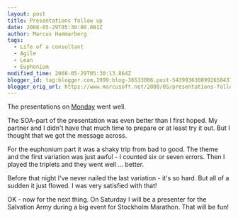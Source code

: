 ```yaml
---
layout: post
title: Presentations follow up
date: 2008-05-29T05:30:00.001Z
author: Marcus Hammarberg
tags:
  - Life of a consultant
  - Agile
  - Lean
  - Euphonium
modified_time: 2008-05-29T05:30:13.864Z
blogger_id: tag:blogger.com,1999:blog-36533086.post-5439936308992650437
blogger_orig_url: https://www.marcusoft.net/2008/05/presentations-follow-up.html
---
```


The presentations on [Monday](https://www.marcusoft.net/2008/05/presentations.html) went well.

The SOA-part of the presentation was even better than I first hoped. My partner and I didn't have that much time to prepare or at least try it out. But I thought that we got the message across.

For the euphonium part it was a shaky trip from bad to good. The theme and the first variation was just awful - I counted six or seven errors. Then I played the triplets and they went well ... better.

Before that night I've never nailed the last variation - it's so hard. But all of a sudden it just flowed. I was very satisfied with that!

OK - now for the next thing. On Saturday I will be a presenter for the Salvation Army during a big event for Stockholm Marathon. That will be fun!
